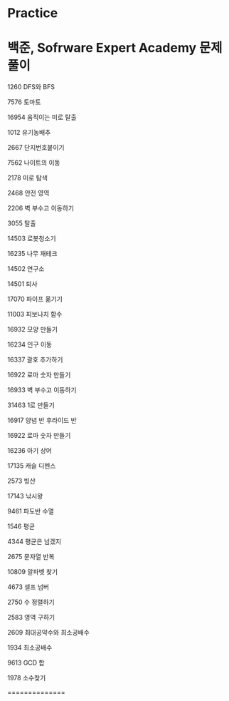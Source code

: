 # Practice
백준, Sofrware Expert Academy 문제 풀이
======================================= 
 
 
1260 DFS와 BFS

7576 토마토

16954 움직이는 미로 탈출

1012 유기농배추

2667 단지번호붙이기

7562 나이트의 이동

2178 미로 탐색

2468 안전 영역

2206 벽 부수고 이동하기

3055 탈출

14503 로봇청소기

16235 나무 재테크

14502 연구소

14501 퇴사

17070 파이프 옮기기 

11003 피보나치 함수

16932 모양 만들기

16234 인구 이동

16337 괄호 추가하기

16922 로마 숫자 만들기

16933 벽 부수고 이동하기 

31463 1로 만들기

16917 양념 반 후라이드 반

16922 로마 숫자 만들기

16236 아기 상어

17135 캐슬 디펜스

2573 빙산

17143 낚시왕

9461 파도반 수열

1546 평균

4344 평균은 넘겠지

2675 문자열 반복

10809 알파벳 찾기

4673 셀프 넘버

2750 수 정렬하기 

2583 영역 구하기

2609 최대공약수와 최소공배수

1934 최소공배수

9613 GCD 합

1978 소수찾기


==============
